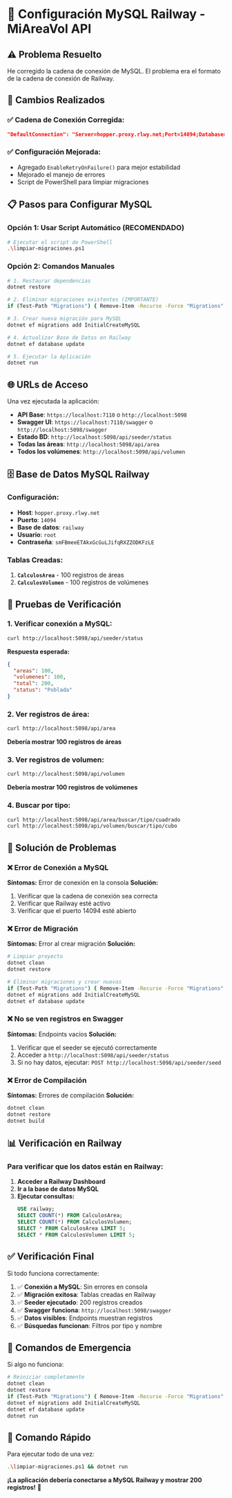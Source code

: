 # 🚀 Configuración MySQL Railway - MiAreaVol API

## ⚠️ Problema Resuelto

He corregido la cadena de conexión de MySQL. El problema era el formato de la cadena de conexión de Railway.

## 🔧 Cambios Realizados

### ✅ Cadena de Conexión Corregida:
```json
"DefaultConnection": "Server=hopper.proxy.rlwy.net;Port=14094;Database=railway;Uid=root;Pwd=smFBmeeETAkxGcGuLJifqRXZZODKFzLE;CharSet=utf8mb4;"
```

### ✅ Configuración Mejorada:
- Agregado `EnableRetryOnFailure()` para mejor estabilidad
- Mejorado el manejo de errores
- Script de PowerShell para limpiar migraciones

## 📋 Pasos para Configurar MySQL

### Opción 1: Usar Script Automático (RECOMENDADO)
```bash
# Ejecutar el script de PowerShell
.\limpiar-migraciones.ps1
```

### Opción 2: Comandos Manuales
```bash
# 1. Restaurar dependencias
dotnet restore

# 2. Eliminar migraciones existentes (IMPORTANTE)
if (Test-Path "Migrations") { Remove-Item -Recurse -Force "Migrations" }

# 3. Crear nueva migración para MySQL
dotnet ef migrations add InitialCreateMySQL

# 4. Actualizar Base de Datos en Railway
dotnet ef database update

# 5. Ejecutar la Aplicación
dotnet run
```

## 🌐 URLs de Acceso

Una vez ejecutada la aplicación:

- **API Base**: `https://localhost:7110` o `http://localhost:5098`
- **Swagger UI**: `https://localhost:7110/swagger` o `http://localhost:5098/swagger`
- **Estado BD**: `http://localhost:5098/api/seeder/status`
- **Todas las áreas**: `http://localhost:5098/api/area`
- **Todos los volúmenes**: `http://localhost:5098/api/volumen`

## 🗄️ Base de Datos MySQL Railway

### Configuración:
- **Host**: `hopper.proxy.rlwy.net`
- **Puerto**: `14094`
- **Base de datos**: `railway`
- **Usuario**: `root`
- **Contraseña**: `smFBmeeETAkxGcGuLJifqRXZZODKFzLE`

### Tablas Creadas:
1. **`CalculosArea`** - 100 registros de áreas
2. **`CalculosVolumen`** - 100 registros de volúmenes

## 🧪 Pruebas de Verificación

### 1. Verificar conexión a MySQL:
```bash
curl http://localhost:5098/api/seeder/status
```
**Respuesta esperada:**
```json
{
  "areas": 100,
  "volumenes": 100,
  "total": 200,
  "status": "Poblada"
}
```

### 2. Ver registros de área:
```bash
curl http://localhost:5098/api/area
```
**Debería mostrar 100 registros de áreas**

### 3. Ver registros de volumen:
```bash
curl http://localhost:5098/api/volumen
```
**Debería mostrar 100 registros de volúmenes**

### 4. Buscar por tipo:
```bash
curl http://localhost:5098/api/area/buscar/tipo/cuadrado
curl http://localhost:5098/api/volumen/buscar/tipo/cubo
```

## 🚨 Solución de Problemas

### ❌ Error de Conexión a MySQL
**Síntomas:** Error de conexión en la consola
**Solución:**
1. Verificar que la cadena de conexión sea correcta
2. Verificar que Railway esté activo
3. Verificar que el puerto 14094 esté abierto

### ❌ Error de Migración
**Síntomas:** Error al crear migración
**Solución:**
```bash
# Limpiar proyecto
dotnet clean
dotnet restore

# Eliminar migraciones y crear nuevas
if (Test-Path "Migrations") { Remove-Item -Recurse -Force "Migrations" }
dotnet ef migrations add InitialCreateMySQL
dotnet ef database update
```

### ❌ No se ven registros en Swagger
**Síntomas:** Endpoints vacíos
**Solución:**
1. Verificar que el seeder se ejecutó correctamente
2. Acceder a `http://localhost:5098/api/seeder/status`
3. Si no hay datos, ejecutar: `POST http://localhost:5098/api/seeder/seed`

### ❌ Error de Compilación
**Síntomas:** Errores de compilación
**Solución:**
```bash
dotnet clean
dotnet restore
dotnet build
```

## 📊 Verificación en Railway

### Para verificar que los datos están en Railway:

1. **Acceder a Railway Dashboard**
2. **Ir a la base de datos MySQL**
3. **Ejecutar consultas:**
   ```sql
   USE railway;
   SELECT COUNT(*) FROM CalculosArea;
   SELECT COUNT(*) FROM CalculosVolumen;
   SELECT * FROM CalculosArea LIMIT 5;
   SELECT * FROM CalculosVolumen LIMIT 5;
   ```

## ✅ Verificación Final

Si todo funciona correctamente:

1. ✅ **Conexión a MySQL**: Sin errores en consola
2. ✅ **Migración exitosa**: Tablas creadas en Railway
3. ✅ **Seeder ejecutado**: 200 registros creados
4. ✅ **Swagger funciona**: `http://localhost:5098/swagger`
5. ✅ **Datos visibles**: Endpoints muestran registros
6. ✅ **Búsquedas funcionan**: Filtros por tipo y nombre

## 🔧 Comandos de Emergencia

Si algo no funciona:

```bash
# Reiniciar completamente
dotnet clean
dotnet restore
if (Test-Path "Migrations") { Remove-Item -Recurse -Force "Migrations" }
dotnet ef migrations add InitialCreateMySQL
dotnet ef database update
dotnet run
```

## 🎯 Comando Rápido

Para ejecutar todo de una vez:
```bash
.\limpiar-migraciones.ps1 && dotnet run
```

**¡La aplicación debería conectarse a MySQL Railway y mostrar 200 registros!** 🎉 